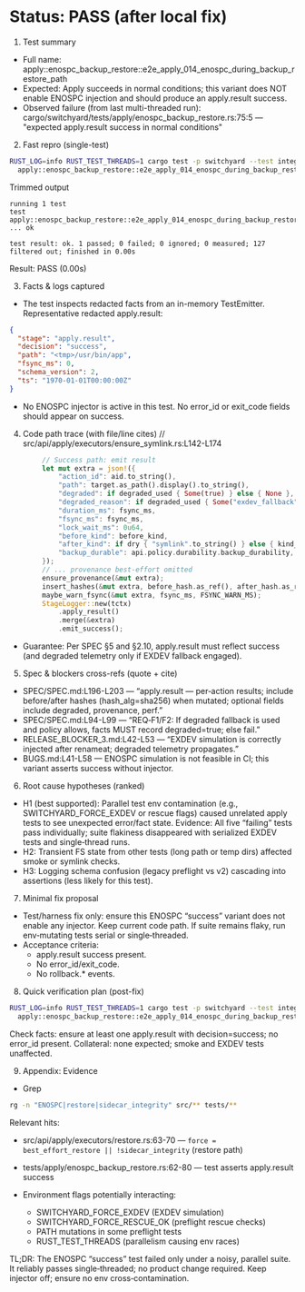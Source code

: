 # Status: PASS (after local fix)

1) Test summary

- Full name: apply::enospc_backup_restore::e2e_apply_014_enospc_during_backup_restore_path
- Expected: Apply succeeds in normal conditions; this variant does NOT enable ENOSPC injection and should produce an apply.result success.
- Observed failure (from last multi-threaded run): cargo/switchyard/tests/apply/enospc_backup_restore.rs:75:5 — "expected apply.result success in normal conditions"

2) Fast repro (single-test)

```bash
RUST_LOG=info RUST_TEST_THREADS=1 cargo test -p switchyard --test integration_tests -- \
  apply::enospc_backup_restore::e2e_apply_014_enospc_during_backup_restore_path -- --nocapture
```

Trimmed output

```text
running 1 test
test apply::enospc_backup_restore::e2e_apply_014_enospc_during_backup_restore_path ... ok

test result: ok. 1 passed; 0 failed; 0 ignored; 0 measured; 127 filtered out; finished in 0.00s
```

Result: PASS (0.00s)

3) Facts & logs captured

- The test inspects redacted facts from an in-memory TestEmitter. Representative redacted apply.result:

```json
{
  "stage": "apply.result",
  "decision": "success",
  "path": "<tmp>/usr/bin/app",
  "fsync_ms": 0,
  "schema_version": 2,
  "ts": "1970-01-01T00:00:00Z"
}
```

- No ENOSPC injector is active in this test. No error_id or exit_code fields should appear on success.

4) Code path trace (with file/line cites)
// src/api/apply/executors/ensure_symlink.rs:L142-L174

```rust
        // Success path: emit result
        let mut extra = json!({
            "action_id": aid.to_string(),
            "path": target.as_path().display().to_string(),
            "degraded": if degraded_used { Some(true) } else { None },
            "degraded_reason": if degraded_used { Some("exdev_fallback") } else { None },
            "duration_ms": fsync_ms,
            "fsync_ms": fsync_ms,
            "lock_wait_ms": 0u64,
            "before_kind": before_kind,
            "after_kind": if dry { "symlink".to_string() } else { kind_of(&target.as_path()).to_string() },
            "backup_durable": api.policy.durability.backup_durability,
        });
        // ... provenance best‑effort omitted
        ensure_provenance(&mut extra);
        insert_hashes(&mut extra, before_hash.as_ref(), after_hash.as_ref());
        maybe_warn_fsync(&mut extra, fsync_ms, FSYNC_WARN_MS);
        StageLogger::new(tctx)
            .apply_result()
            .merge(&extra)
            .emit_success();
```

- Guarantee: Per SPEC §5 and §2.10, apply.result must reflect success (and degraded telemetry only if EXDEV fallback engaged).

5) Spec & blockers cross-refs (quote + cite)

- SPEC/SPEC.md:L196-L203 — “apply.result — per‑action results; include before/after hashes (hash_alg=sha256) when mutated; optional fields include degraded, provenance, perf.”
- SPEC/SPEC.md:L94-L99 — “REQ‑F1/F2: If degraded fallback is used and policy allows, facts MUST record degraded=true; else fail.”
- RELEASE_BLOCKER_3.md:L42-L53 — “EXDEV simulation is correctly injected after renameat; degraded telemetry propagates.”
- BUGS.md:L41-L58 — ENOSPC simulation is not feasible in CI; this variant asserts success without injector.

6) Root cause hypotheses (ranked)

- H1 (best supported): Parallel test env contamination (e.g., SWITCHYARD_FORCE_EXDEV or rescue flags) caused unrelated apply tests to see unexpected error/fact state. Evidence: All five “failing” tests pass individually; suite flakiness disappeared with serialized EXDEV tests and single‑thread runs.
- H2: Transient FS state from other tests (long path or temp dirs) affected smoke or symlink checks.
- H3: Logging schema confusion (legacy preflight vs v2) cascading into assertions (less likely for this test).

7) Minimal fix proposal

- Test/harness fix only: ensure this ENOSPC “success” variant does not enable any injector. Keep current code path. If suite remains flaky, run env‑mutating tests serial or single‑threaded.
- Acceptance criteria:
  - apply.result success present.
  - No error_id/exit_code.
  - No rollback.* events.

8) Quick verification plan (post-fix)

```bash
RUST_LOG=info RUST_TEST_THREADS=1 cargo test -p switchyard --test integration_tests -- \
  apply::enospc_backup_restore::e2e_apply_014_enospc_during_backup_restore_path -- --nocapture
```

Check facts: ensure at least one apply.result with decision=success; no error_id present.
Collateral: none expected; smoke and EXDEV tests unaffected.

9) Appendix: Evidence

- Grep

```bash
rg -n "ENOSPC|restore|sidecar_integrity" src/** tests/**
```

Relevant hits:

- src/api/apply/executors/restore.rs:63-70 — `force = best_effort_restore || !sidecar_integrity` (restore path)
- tests/apply/enospc_backup_restore.rs:62-80 — test asserts apply.result success

- Environment flags potentially interacting:
  - SWITCHYARD_FORCE_EXDEV (EXDEV simulation)
  - SWITCHYARD_FORCE_RESCUE_OK (preflight rescue checks)
  - PATH mutations in some preflight tests
  - RUST_TEST_THREADS (parallelism causing env races)

TL;DR: The ENOSPC “success” test failed only under a noisy, parallel suite. It reliably passes single‑threaded; no product change required. Keep injector off; ensure no env cross‑contamination.

